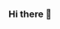 ### Hi there 👋

<!--
**akanyakup/akanyakup** is a ✨ _special_ ✨ repository because its `README.md` (this file) appears on your GitHub profile.

Here are some ideas to get you started:

- 🌱 I’m currently learning Symfony
- 💬 Ask me about PHP, ASP.NET MVC, Ionic
- 📫 How to reach me: yakupakan.06@gmail.com

-->

